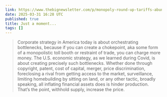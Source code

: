 ```yaml
---
link: https://www.thebignewsletter.com/p/monopoly-round-up-tariffs-abundance
date: 2025-03-31 16:28 UTC
published: true
title: Just a moment...
tags: []
---
```


> Corporate strategy in America today is about orchestrating bottlenecks, because if you can create a chokepoint, aka some form of a monopolistic toll booth or restraint of trade, you can charge more money. The U.S. economic strategy, as we learned during Covid, is about creating precisely such bottlenecks. Whether done through copyright, patent, cost of capital, merger, price discrimination, foreclosing a rival from getting access to the market, surveillance, limiting homebuilding by sitting on land, or any other tactic, broadly speaking, all inflating financial assets does is hinder production. That’s the point, withhold supply, increase the price.
